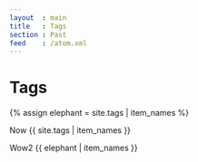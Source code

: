 ```yaml
---
layout  : main
title   : Tags
section : Past
feed    : /atom.xml
---
```


Tags
====
{% assign elephant = site.tags | item_names %}

Now {{ site.tags | item_names }}

Wow2 {{ elephant | item_names }}
